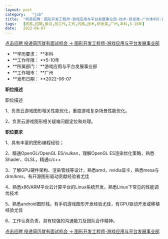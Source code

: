 ```yaml
---
layout:	post
category:	"job"
title:	"网易招聘：图形开发工程师-游戏应用与平台发展事业部-技术-研发类-广州本科5-10年"
tags:	[网易,招聘,面试,找工作,工作,内推,技术,研发类,广州,本科,5-10年]
date:	2022-06-07
---
```


[点击应聘 投递简历就有面试机会 ->  图形开发工程师-游戏应用与平台发展事业部](http://mobile.bole.netease.com/bole/boleDetail?id=37428&employeeId=346f03c3cda5f04c&key=all)



- **学历要求： **本科
- **工作年限： **5-10年
- **所属部门： **游戏应用与平台发展事业部
- **工作城市： **广州
- **发布日期： **2022-06-07



**职位描述**

职位描述

1、负责云游戏图形相关性能优化，重度游戏复杂场景性能优化。

2、负责云游戏图形相关疑难问题定位和处理。





**职位要求**

1、具有丰富的图形编程经验；

2、精通OpenGL/OpenGL ES/vulkan，理解OpenGL ES渲染优化策略，熟悉Shader、GLSL，精通c/c++

3、了解GPU硬件架构、渲染管线等设计，熟悉amd，nvidia显卡，熟悉mesa与drm/kms，有开源图形驱动贡献经验者尤佳

4、熟悉x86/ARM平台云计算平台的Linux系统开发，熟悉Linux下常见的性能调优技术

5、熟悉android图形栈，有手机游戏图形开发经验尤佳，有GPU驱动开发或移植经验尤佳

6、工作认真负责，具有较强的沟通能力及团队合作精神。



[点击应聘 投递简历就有面试机会 ->  图形开发工程师-游戏应用与平台发展事业部](http://mobile.bole.netease.com/bole/boleDetail?id=37428&employeeId=346f03c3cda5f04c&key=all)